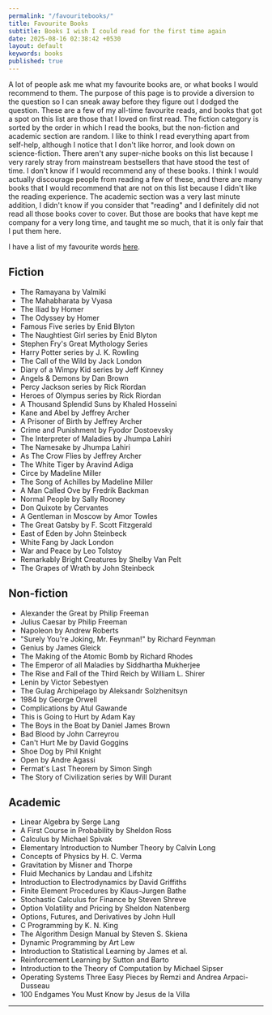 ```yaml
---
permalink: "/favouritebooks/"
title: Favourite Books
subtitle: Books I wish I could read for the first time again
date: 2025-08-16 02:38:42 +0530
layout: default
keywords: books
published: true
---
```


A lot of people ask me what my favourite books are, or what books I would recommend to them. The purpose of this page is to provide a diversion to the question so I can sneak away before they figure out I dodged the question. These are a few of my all-time favourite reads, and books that got a spot on this list are those that I loved on first read. The fiction category is sorted by the order in which I read the books, but the non-fiction and academic section are random. I like to think I read everything apart from self-help, although I notice that I don't like horror, and look down on science-fiction. There aren't any super-niche books on this list because I very rarely stray from mainstream bestsellers that have stood the test of time. I don't know if I would recommend any of these books. I think I would actually discourage people from reading a few of these, and there are many books that I would recommend that are not on this list because I didn't like the reading experience. The academic section was a very last minute addition, I didn't know if you consider that "reading" and I definitely did not read all those books cover to cover. But those are books that have kept me company for a very long time, and taught me so much, that it is only fair that I put them here.

I have a list of my favourite words [here](/words.txt).

## Fiction

- The Ramayana by Valmiki
- The Mahabharata by Vyasa
- The Iliad by Homer
- The Odyssey by Homer
- Famous Five series by Enid Blyton
- The Naughtiest Girl series by Enid Blyton
- Stephen Fry's Great Mythology Series
- Harry Potter series by J. K. Rowling
- The Call of the Wild by Jack London
- Diary of a Wimpy Kid series by Jeff Kinney
- Angels & Demons by Dan Brown
- Percy Jackson series by Rick Riordan
- Heroes of Olympus series by Rick Riordan
- A Thousand Splendid Suns by Khaled Hosseini
- Kane and Abel by Jeffrey Archer
- A Prisoner of Birth by Jeffrey Archer
- Crime and Punishment by Fyodor Dostoevsky
- The Interpreter of Maladies by Jhumpa Lahiri
- The Namesake by Jhumpa Lahiri
- As The Crow Flies by Jeffrey Archer
- The White Tiger by Aravind Adiga
- Circe by Madeline Miller
- The Song of Achilles by Madeline Miller
- A Man Called Ove by Fredrik Backman
- Normal People by Sally Rooney
- Don Quixote by Cervantes
- A Gentleman in Moscow by Amor Towles
- The Great Gatsby by F. Scott Fitzgerald
- East of Eden by John Steinbeck
- White Fang by Jack London
- War and Peace by Leo Tolstoy
- Remarkably Bright Creatures by Shelby Van Pelt
- The Grapes of Wrath by John Steinbeck

## Non-fiction

- Alexander the Great by Philip Freeman
- Julius Caesar by Philip Freeman
- Napoleon by Andrew Roberts
- "Surely You're Joking, Mr. Feynman!" by Richard Feynman
- Genius by James Gleick
- The Making of the Atomic Bomb by Richard Rhodes
- The Emperor of all Maladies by Siddhartha Mukherjee
- The Rise and Fall of the Third Reich by William L. Shirer
- Lenin by Victor Sebestyen
- The Gulag Archipelago by Aleksandr Solzhenitsyn
- 1984 by George Orwell
- Complications by Atul Gawande
- This is Going to Hurt by Adam Kay
- The Boys in the Boat by Daniel James Brown
- Bad Blood by John Carreyrou
- Can't Hurt Me by David Goggins
- Shoe Dog by Phil Knight
- Open by Andre Agassi
- Fermat's Last Theorem by Simon Singh
- The Story of Civilization series by Will Durant

## Academic

- Linear Algebra by Serge Lang
- A First Course in Probability by Sheldon Ross
- Calculus by Michael Spivak
- Elementary Introduction to Number Theory by Calvin Long
- Concepts of Physics by H. C. Verma
- Gravitation by Misner and Thorpe
- Fluid Mechanics by Landau and Lifshitz
- Introduction to Electrodynamics by David Griffiths
- Finite Element Procedures by Klaus-Jurgen Bathe
- Stochastic Calculus for Finance by Steven Shreve
- Option Volatility and Pricing by Sheldon Natenberg
- Options, Futures, and Derivatives by John Hull
- C Programming by K. N. King
- The Algorithm Design Manual by Steven S. Skiena
- Dynamic Programming by Art Lew
- Introduction to Statistical Learning by James et al.
- Reinforcement Learning by Sutton and Barto
- Introduction to the Theory of Computation by Michael Sipser
- Operating Systems Three Easy Pieces by Remzi and Andrea Arpaci-Dusseau
- 100 Endgames You Must Know by Jesus de la Villa 

---

